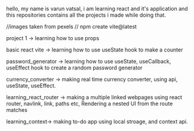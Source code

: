 hello, my name is varun vatsal, i am learning react and it's application and this repositories contains 
all the projects i made while doing that.

//images taken from pexels
// npm create vite@latest

project 1 -> learning how to use props 

basic react vite -> learning how to use useState hook to make a counter

password_generator -> learning how to use useState, useCallback, useEffect hook to create a random password generator

currency_converter -> making real time currency converter, using api, useState, useEffect.

learning_react_router -> making a multiple linked webpages using react router, navlink, link, paths etc, Rendering a nested UI from the route matches

learning_context-> making to-do app using local stroage, and context api.

